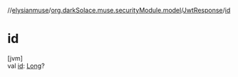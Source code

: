 //[elysianmuse](../../../index.md)/[org.darkSolace.muse.securityModule.model](../index.md)/[JwtResponse](index.md)/[id](id.md)

# id

[jvm]\
val [id](id.md): [Long](https://kotlinlang.org/api/latest/jvm/stdlib/kotlin/-long/index.html)?
